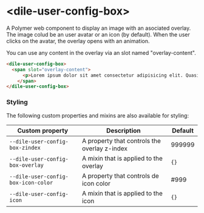 # \<dile-user-config-box\>

A Polymer web component to display an image with an asociated overlay. The image colud be an user avatar or an icon (by default). When the user clicks on the avatar, the overlay opens with an animation.

You can use any content in the overlay via an slot named "overlay-content".

```html
<dile-user-config-box>
  <span slot="overlay-content">
      <p>Lorem ipsum dolor sit amet consectetur adipisicing elit. Quasi natus temporibus delectus saepe reprehenderit labore ab nemo est vitae. Ipsum deserunt cupiditate animi sit nihil soluta est sapiente tempora facere.</p>
    </span>
</dile-user-config-box>
```

### Styling
The following custom properties and mixins are also available for styling:

Custom property | Description | Default
----------------|-------------|----------
`--dile-user-config-box-zindex` | A property that controls the overlay z-index | 999999
`--dile-user-config-box-overlay` | A mixin that is applied to the overlay | `{}`
`--dile-user-config-box-icon-color` | A property that controls de icon color | #999
`--dile-user-config-icon` | A mixin that is applied to the icon | `{}`
